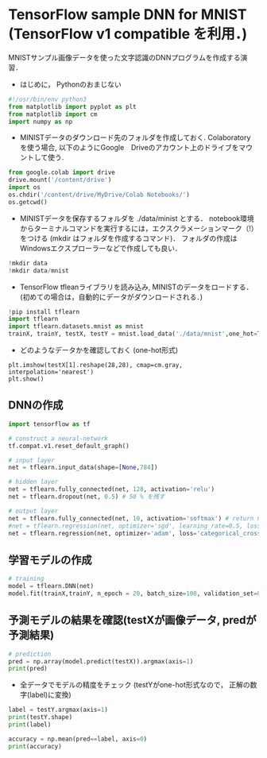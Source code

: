 # TensorFlow sample DNN for MNIST (TensorFlow v1 compatible を利用．) 
MNISTサンプル画像データを使った文字認識のDNNプログラムを作成する演習．

- はじめに， Pythonのおまじない
```Python
#!/usr/bin/env python3
from matplotlib import pyplot as plt
from matplotlib import cm
import numpy as np 
```

- MINISTデータのダウンロード先のフォルダを作成しておく. Colaboratory を使う場合, 以下のようにGoogle　Driveのアカウント上のドライブをマウントして使う.
```Python
from google.colab import drive
drive.mount('/content/drive')
import os
os.chdir('/content/drive/MyDrive/Colab Notebooks/')
os.getcwd()
```
- MINISTデータを保存するフォルダを ./data/minist とする． notebook環境からターミナルコマンドを実行するには，エクスクラメーションマーク（!）をつける (mkdir はフォルダを作成するコマンド)． フォルダの作成はWindowsエクスプローラーなどで作成しても良い． 
```Python
!mkdir data
!mkdir data/mnist
```

- TensorFlow tfleanライブラリを読み込み, MINISTのデータをロードする． (初めての場合は，自動的にデータがダウンロードされる．)
```Python
!pip install tflearn
import tflearn 
import tflearn.datasets.mnist as mnist 
trainX, trainY, testX, testY = mnist.load_data('./data/mnist',one_hot=True)
```

- どのようなデータかを確認しておく (one-hot形式) 
```
plt.imshow(testX[1].reshape(28,28), cmap=cm.gray, interpolation='nearest')
plt.show()
```

## DNNの作成
```Python
import tensorflow as tf

# construct a neural-network
tf.compat.v1.reset_default_graph()

# input layer
net = tflearn.input_data(shape=[None,784])

# hidden layer 
net = tflearn.fully_connected(net, 128, activation='relu')
net = tflearn.dropout(net, 0.5) # 50 % を残す

# output layer
net = tflearn.fully_connected(net, 10, activation='softmax') # return 0--1 probability
#net = tflearn.regression(net, optimizer='sgd', learning_rate=0.5, loss='categorical_crossentropy')
net = tflearn.regression(net, optimizer='adam', loss='categorical_crossentropy')
```

## 学習モデルの作成
```Python
# training 
model = tflearn.DNN(net)
model.fit(trainX,trainY, n_epoch = 20, batch_size=100, validation_set=0.1, show_metric=True)
```

## 予測モデルの結果を確認(testXが画像データ, predが予測結果)
```Python
# prediction
pred = np.array(model.predict(testX)).argmax(axis=1)
print(pred)
```
- 全データでモデルの精度をチェック (testYがone-hot形式なので， 正解の数字(label)に変換)
```Python
label = testY.argmax(axis=1)
print(testY.shape)
print(label)

accuracy = np.mean(pred==label, axis=0)
print(accuracy)
```
